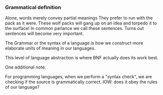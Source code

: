 ### Grammatical definition
Alone, words merely convey partial meanings
They prefer to run with the pack as it were. 
These wolf packs will gang up on an idea and torpedo it to the surface!
In common parlance we call these sentences.
Turns out sentences will become very important.

The Grammar or the syntax of a language is how we construct more elaborate units of meaning in our languages.

This level of language abstraction is where BNF actually does its work best.


One additional note:

For programming languages, when we perform a "syntax check", we are checking if the source is grammatically correct. IOW: does it obey the rules of our language?